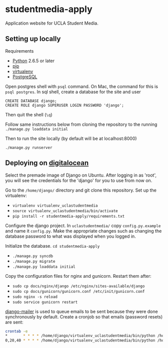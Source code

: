 # studentmedia-apply
Application website for UCLA Student Media.

## Setting up locally

Requirements
* [Python](https://www.python.org/) 2.6.5 or later
* [pip](https://pip.pypa.io/en/stable/installing.html)
* [virtualenv](https://virtualenv.pypa.io/en/latest/installation.html)
* [PostgreSQL](http://www.postgresql.org/download/)

Open postgres shell with `psql` command. On Mac, the command for this is `psql postgres`. In sql shell, create a database for the site and user

	CREATE DATABASE django;
	CREATE ROLE django SUPERUSER LOGIN PASSWORD 'django';

Then quit the shell (`\q`)

Follow same instructions below from cloning the repository to the running `./manage.py loaddata initial`

Then to run the site locally (by default will be at localhost:8000)
	
	./manage.py runserver
	
## Deploying on [digitalocean](https://www.digitalocean.com/)
Select the premade image of Django on Ubuntu.  After logging in as 'root', you will see the credentials for the 'django' for you to use from now on.

Go to the `/home/django/` directory and git clone this repository.
Set up the virtualenv:
* `virtualenv virtualenv_uclastudentmedia`
* `source virtualenv_uclastudentmedia/bin/activate`
* `pip install -r studentmedia-apply/requirements.txt`

Configure the django project. In `uclastudentmedia/` copy `config.py.example` and name it `config.py`.  Make the appropriate changes such as changing the database password to what was displayed when you logged in.

Initialize the database.  `cd studentmedia-apply`
* `./manage.py syncdb`
* `./manage.py migrate`
* `./manage.py loaddata initial`

Copy the configuration files for nginx and gunicorn.  Restart them after: 
* `sudo cp docs/nginx/django /etc/nginx/sites-available/django`
* `sudo cp docs/gunicorn/gunicorn.conf /etc/init/gunicorn.conf`
* `sudo nginx -s reload`
* `sudo service gunicorn restart`

[django-mailer](https://github.com/pinax/django-mailer) is used to queue emails to be sent because they were done synchronously by default.  Create a cronjob so that emails (password resets) are sent:
```bash
crontab -e
*       * * * * /home/django/virtualenv_uclastudentmedia/bin/python /home/django/django_project/manage.py send_mail >> /home/django/logs/cron_mail.log 2>&1
0,20,40 * * * * /home/django/virtualenv_uclastudentmedia/bin/python /home/django/django_project/manage.py retry_deferred >> /home/django/logs/cron_mail_deferred.log 2>&1
```
